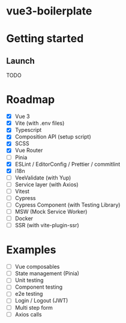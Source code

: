 # vue3-boilerplate

# Getting started

## Launch

TODO

# Roadmap

- [x] Vue 3
- [x] Vite (with .env files)
- [x] Typescript
- [x] Composition API (setup script)
- [x] SCSS
- [x] Vue Router
- [ ] Pinia
- [x] ESLint / EditorConfig / Prettier / commitlint
- [x] i18n
- [ ] VeeValidate (with Yup)
- [ ] Service layer (with Axios)
- [ ] Vitest
- [ ] Cypress
- [ ] Cypress Component (with Testing Library)
- [ ] MSW (Mock Service Worker)
- [ ] Docker
- [ ] SSR (with vite-plugin-ssr)

# Examples

- [ ] Vue composables
- [ ] State management (Pinia)
- [ ] Unit testing
- [ ] Component testing
- [ ] e2e testing
- [ ] Login / Logout (JWT)
- [ ] Multi step form
- [ ] Axios calls
